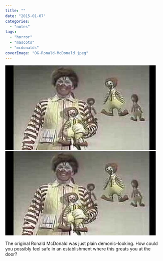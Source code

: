 ```yaml
---
title: ""
date: "2015-01-07"
categories: 
  - "notes"
tags: 
  - "horror"
  - "mascots"
  - "mcdonalds"
coverImage: "OG-Ronald-McDonald.jpeg"
---
```


[![](images/OG-Ronald-McDonald.jpeg)](images/OG-Ronald-McDonald.jpeg)
[![](images/OG-Ronald-McDonald.jpeg)](images/OG-Ronald-McDonald.jpeg)

The original Ronald McDonald was just plain demonic-looking. How could you possibly feel safe in an establishment where this greats you at the door?
